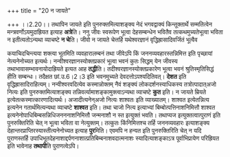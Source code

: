 +++
title = "20 न जायते"

+++
।।2.20।। तथापिन जायते इति पुनरुक्तमित्याशङ्क्य नेदं भगवद्वाक्यं
किन्तूक्तार्थे सम्मतित्वेन मन्त्रवर्णोऽयमुदाह्रियत इत्याह **अत्रे**ति।
ननु जीवः स्वरूपेण भूत्वा देहसम्बन्धेन भवितैव तत्कथमुच्यतेभूत्वा भविता न
इतीत्यतोऽन्यथा व्याचष्टे **न चे**ति। जीवो न जायते चेत्तर्हि
यथेश्वरज्ञानं वृद्धिह्रासादिवर्जितं भूत्वैव  
  
कयाचिदचिन्त्यया शक्त्या भूतमिति व्यवहारालम्बनं तथा जीवेऽपि किं
जननव्यवहारस्तन्निमित्त इति पृच्छायां नेत्यनेनोच्यत इत्यर्थः।
नन्वीश्वरज्ञानस्योक्तप्रकारं भूत्वा भवनं कुतः सिद्धम् येन जीवस्य
तथाभावासम्भावनायोदाह्रियते इत्यत आह **तद्धी**ति।
तदीश्वरज्ञानस्योक्तप्रकारेण भूत्वा भवनं श्रुतिस्मृतिसिद्धं हीति
सम्बन्धः। तदैक्षत छां.उ.6।2।3 इति भवनमुच्यते देवदत्तोऽपश्यदितिवत्।
**देशत** इति वृद्धिह्रासादिराहित्यम्। नन्वीश्वरवदित्येव कस्मान्नोक्तम्
नैवं शङ्क्यं लोकदर्शनस्याधिकस्य तत्रोत्पादात्अजो नित्यः इति
पुनरुक्तमित्याशङ्क्य तन्निवर्त्यामाशङ्कामुक्त्वाऽन्यथा व्याचष्टे
**कुत** इति। न जायते म्रियते इत्येतत्कस्मात्कारणादित्यर्थः।
अजादीत्यनेन्अजो नित्यः शाश्वतः इति व्याख्यातम्। शाश्वत इत्येतन्नित्य
इत्यनेन गतार्थमित्यन्यथा व्याचष्टे **शाश्वत** इति। तथा चाजो नित्य
इत्याभ्यां बिम्बोत्पत्तिनाशनिमित्तौ शाश्वत
इत्यनेनोपाधिबिम्बसन्निधिजनननाशनिमित्तौ जन्मनाशौ न स्त इत्युक्तं भवति।
तथाप्यज इत्युक्तत्वात्पुराणं इति पुनरुक्तिरिति चेत् न भूत्वा भविता वा
नेत्युक्तम्। तत्कुतः किंनिमित्तश्च तर्हि जननव्यवहारः इत्याशङ्क्य
देहान्तरप्राप्तिरस्यास्तीत्यनेनोच्यत इत्याह  **पुर**मिति। एवमपि न
हन्यत इति पुनरुक्तिरिति चेत् न यदि पुराणस्तर्हि
उपाधिभूतदेहनाशाद्दर्पणनाशात्प्रतिबिम्बनाशवदात्मनाशः स्यादित्याशङ्काऽत्र
पूर्वाभिप्रायेण परिह्रियत इति भावेनाह **तथापी**ति पुराणत्वेऽपि।  

